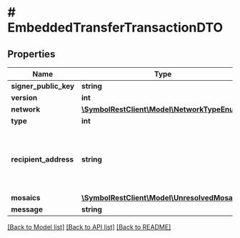 # # EmbeddedTransferTransactionDTO

## Properties

Name | Type | Description | Notes
------------ | ------------- | ------------- | -------------
**signer_public_key** | **string** | Public key. |
**version** | **int** | Entity version. |
**network** | [**\SymbolRestClient\Model\NetworkTypeEnum**](NetworkTypeEnum.md) |  |
**type** | **int** |  |
**recipient_address** | **string** | Address expressed in Base32 format. If the bit 0 of byte 0 is not set (like in 0x90), then it is a regular address. Example: TAOXUJOTTW3W5XTBQMQEX3SQNA6MCUVGXLXR3TA.  Otherwise (e.g. 0x91) it represents a namespace id which starts at byte 1. Example: THBIMC3THGH5RUYAAAAAAAAAAAAAAAAAAAAAAAA |
**mosaics** | [**\SymbolRestClient\Model\UnresolvedMosaic[]**](UnresolvedMosaic.md) | Array of mosaics sent to the recipient. |
**message** | **string** | Transfer transaction message | [optional]

[[Back to Model list]](../../README.md#models) [[Back to API list]](../../README.md#endpoints) [[Back to README]](../../README.md)
